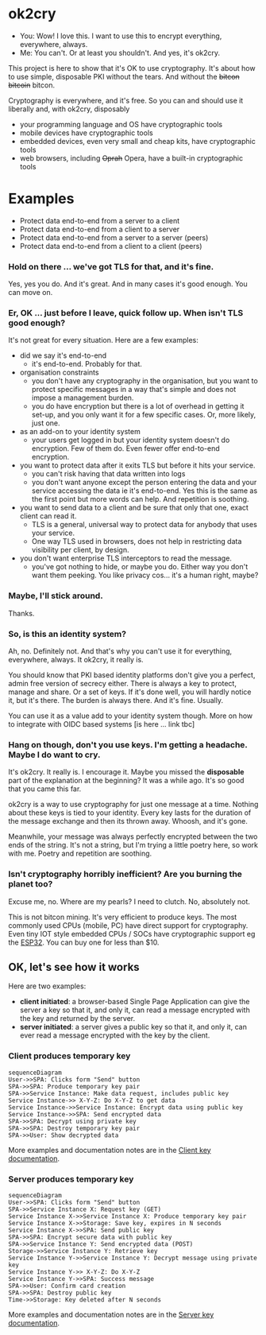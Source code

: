 # ok2cry
- You: Wow! I love this. I want to use this to encrypt everything, everywhere, always. 
- Me: You can't. Or at least you shouldn't. And yes, it's ok2cry.

This project is here to show that it's OK to use cryptography. It's about how to use simple, disposable PKI without the tears. And without the ~~bitcon~~ ~~bitcoin~~ bitcon.

Cryptography is everywhere, and it's free. So you can and should use it liberally and, with ok2cry, disposably
- your programming language and OS have cryptographic tools
- mobile devices have cryptographic tools
- embedded devices, even very small and cheap kits, have cryptographic tools
- web browsers, including ~~Oprah~~ Opera, have a built-in cryptographic tools

# Examples
- Protect data end-to-end from a server to a client
- Protect data end-to-end from a client to a server
- Protect data end-to-end from a server to a server (peers)
- Protect data end-to-end from a client to a client (peers) 

### Hold on there ... we've got TLS for that, and it's fine.
Yes, yes you do. And it's great. And in many cases it's good enough. You can move on.

### Er, OK ... just before I leave, quick follow up. When isn't TLS good enough?
It's not great for every situation. Here are a few examples:
- did we say it's end-to-end
  - it's end-to-end. Probably for that.
- organisation constraints
  - you don't have any cryptography in the organisation, but you want to protect specific messages in a way that's simple and does not impose a management burden.
  - you do have encryption but there is a lot of overhead in getting it set-up, and you only want it for a few specific cases. Or, more likely, just one.
- as an add-on to your identity system
  - your users get logged in but your identity system doesn't do encryption. Few of them do. Even fewer offer end-to-end encryption.
- you want to protect data after it exits TLS but before it hits your service. 
  - you can't risk having that data written into logs
  - you don't want anyone except the person entering the data and your service accessing the data ie it's end-to-end. Yes this is the same as the first point but more words can help. And repetition is soothing.
- you want to send data to a client and be sure that only that one, exact client can read it.
  - TLS is a general, universal way to protect data for anybody that uses your service. 
  - One way TLS used in browsers, does not help in restricting data visibility per client, by design.
- you don't want enterprise TLS interceptors to read the message.
  - you've got nothing to hide, or maybe you do. Either way you don't want them peeking. You like privacy cos... it's a human right, maybe?

### Maybe, I'll stick around. 
Thanks.

### So, is this an identity system?
Ah, no. Definitely not. And that's why you can't use it for everything, everywhere, always. It ok2cry, it really is.

You should know that PKI based identity platforms don't give you a perfect, admin free version of secrecy either. There is always a key to protect, manage and share. Or a set of keys. If it's done well, you will hardly notice it, but it's there. The burden is always there. And it's fine. Usually.

You can use it as a value add to your identity system though. More on how to integrate with OIDC based systems [is here ... link tbc]

### Hang on though, don't you use keys. I'm getting a headache. Maybe I do want to cry.
It's ok2cry. It really is. I encourage it.
Maybe you missed the **disposable** part of the explanation at the beginning? It was a while ago. It's so good that you came this far.

ok2cry is a way to use cryptography for just one message at a time. Nothing about these keys is tied to your identity. Every key lasts for the duration of the message exchange and then its thrown away. Whoosh, and it's gone. 

Meanwhile, your message was always perfectly encrypted between the two ends of the string. It's not a string, but I'm trying a little poetry here, so work with me. Poetry and repetition are soothing.

### Isn't cryptography horribly inefficient? Are you burning the planet too?
Excuse me, no. Where are my pearls? I need to clutch. No, absolutely not. 

This is not bitcon mining. It's very efficient to produce keys. The most commonly used CPUs (mobile, PC) have direct support for cryptography. Even tiny IOT style embedded CPUs / SOCs have cryptographic support eg the [ESP32](https://en.wikipedia.org/wiki/ESP32#Features). You can buy one for less than $10.

## OK, let's see how it works
Here are two examples:
- **client initiated**: a browser-based Single Page Application can give the server a key so that it, and only it, can read a message encrypted with the key and returned by the server.
- **server initiated**: a server gives a public key so that it, and only it, can ever read a message encrypted with the key by the client.

### Client produces temporary key
```mermaid
sequenceDiagram
User->>SPA: Clicks form "Send" button
SPA->>SPA: Produce temporary key pair
SPA->>Service Instance: Make data request, includes public key
Service Instance->> X-Y-Z: Do X-Y-Z to get data
Service Instance->>Service Instance: Encrypt data using public key
Service Instance->>SPA: Send encrypted data
SPA->>SPA: Decrypt using private key
SPA->>SPA: Destroy temporary key pair
SPA->>User: Show decrypted data
```

More examples and documentation notes are in the [Client key documentation](docs/client-key.md).

### Server produces temporary key
```mermaid
sequenceDiagram
User->>SPA: Clicks form "Send" button
SPA->>Service Instance X: Request key (GET)
Service Instance X->>Service Instance X: Produce temporary key pair            
Service Instance X->>Storage: Save key, expires in N seconds            
Service Instance X->>SPA: Send public key
SPA->>SPA: Encrypt secure data with public key
SPA->>Service Instance Y: Send encrypted data (POST)
Storage->>Service Instance Y: Retrieve key
Service Instance Y->>Service Instance Y: Decrypt message using private key
Service Instance Y->> X-Y-Z: Do X-Y-Z
Service Instance Y->>SPA: Success message
SPA->>User: Confirm card creation
SPA->>SPA: Destroy public key
Time->>Storage: Key deleted after N seconds
```

More examples and documentation notes are in the [Server key documentation](docs/server-key.md).
